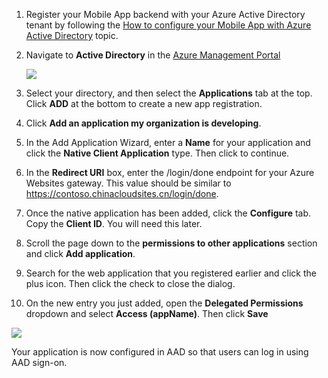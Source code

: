 1. Register your Mobile App backend with your Azure Active Directory tenant by following the [How to configure your Mobile App with Azure Active Directory] topic.

2. Navigate to **Active Directory** in the [Azure Management Portal]

   ![](./media/app-service-mobile-adal-register-app/app-service-navigate-aad.png)

3. Select your directory, and then select the **Applications** tab at the top. Click **ADD** at the bottom to create a new app registration. 

4. Click **Add an application my organization is developing**.

5. In the Add Application Wizard, enter a **Name** for your application and click the  **Native Client Application** type. Then click to continue.

6. In the **Redirect URI** box, enter the /login/done endpoint for your Azure Websites gateway. This value should be similar to https://contoso.chinacloudsites.cn/login/done.

7. Once the native application has been added, click the **Configure** tab. Copy the **Client ID**. You will need this later.

8. Scroll the page down to the **permissions to other applications** section and click **Add application**.

9. Search for the web application that you registered earlier and click the plus icon. Then click the check to close the dialog.

10. On the new entry you just added, open the **Delegated Permissions** dropdown and select **Access (appName)**. Then click **Save**

   ![](./media/app-service-mobile-adal-register-app/aad-native-client-add-permissions.png)

Your application is now configured in AAD so that users can log in using AAD sign-on.

[Azure Management Portal]: https://manage.windowsazure.cn/
[How to configure your Mobile App with Azure Active Directory]: app-service-how-to-configure-active-directory-authentication-preview
